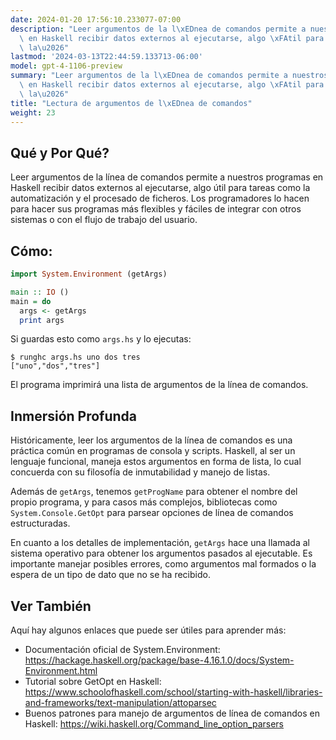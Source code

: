 ```yaml
---
date: 2024-01-20 17:56:10.233077-07:00
description: "Leer argumentos de la l\xEDnea de comandos permite a nuestros programas\
  \ en Haskell recibir datos externos al ejecutarse, algo \xFAtil para tareas como\
  \ la\u2026"
lastmod: '2024-03-13T22:44:59.133713-06:00'
model: gpt-4-1106-preview
summary: "Leer argumentos de la l\xEDnea de comandos permite a nuestros programas\
  \ en Haskell recibir datos externos al ejecutarse, algo \xFAtil para tareas como\
  \ la\u2026"
title: "Lectura de argumentos de l\xEDnea de comandos"
weight: 23
---
```


## Qué y Por Qué?
Leer argumentos de la línea de comandos permite a nuestros programas en Haskell recibir datos externos al ejecutarse, algo útil para tareas como la automatización y el procesado de ficheros. Los programadores lo hacen para hacer sus programas más flexibles y fáciles de integrar con otros sistemas o con el flujo de trabajo del usuario.

## Cómo:

```Haskell
import System.Environment (getArgs)

main :: IO ()
main = do
  args <- getArgs
  print args
```

Si guardas esto como `args.hs` y lo ejecutas:

```
$ runghc args.hs uno dos tres
["uno","dos","tres"]
```

El programa imprimirá una lista de argumentos de la línea de comandos.

## Inmersión Profunda

Históricamente, leer los argumentos de la línea de comandos es una práctica común en programas de consola y scripts. Haskell, al ser un lenguaje funcional, maneja estos argumentos en forma de lista, lo cual concuerda con su filosofía de inmutabilidad y manejo de listas.

Además de `getArgs`, tenemos `getProgName` para obtener el nombre del propio programa, y para casos más complejos, bibliotecas como `System.Console.GetOpt` para parsear opciones de línea de comandos estructuradas.

En cuanto a los detalles de implementación, `getArgs` hace una llamada al sistema operativo para obtener los argumentos pasados al ejecutable. Es importante manejar posibles errores, como argumentos mal formados o la espera de un tipo de dato que no se ha recibido.

## Ver También

Aquí hay algunos enlaces que puede ser útiles para aprender más:

- Documentación oficial de System.Environment: https://hackage.haskell.org/package/base-4.16.1.0/docs/System-Environment.html
- Tutorial sobre GetOpt en Haskell: https://www.schoolofhaskell.com/school/starting-with-haskell/libraries-and-frameworks/text-manipulation/attoparsec
- Buenos patrones para manejo de argumentos de línea de comandos en Haskell: https://wiki.haskell.org/Command_line_option_parsers
